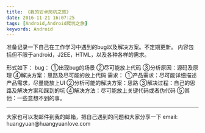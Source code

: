 ```yaml
---
title: 《我的安卓爬坑之旅》
date: 2016-11-21 16:07:25
tags: [Android,Android爬坑之旅]
keywords: Android
---
```

准备记录一下自己在工作学习中遇到的bug以及解决方案。不定期更新。
内容包括但不限于android，J2EE，HTML，以及各种各样的需求。
<!-- more -->
形式如下：
bug：
①出现bug的场景
②尽可能放上代码
③分析原因：源码及原理
④解决方案：思路及尽可能的放上代码
需求：
①产品需求：尽可能详细描述产品需求，尽量能放上UI
②分析可能的解决方案：思路
③解决过程：自己的思路及解决方案和踩到的坑
④解决方法：尽可能放上关键代码或者伪代码
⑤其他：一些意想不到的事。
<hr>
大家也可以发邮件到我的邮箱，把自己遇到的问题和大家分享一下
email: huangyuan@huangyuanlove.com
